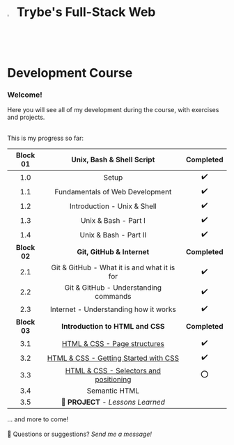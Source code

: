 <h1><img src="https://yt3.ggpht.com/a/AATXAJwv6J1DhKJtvmWwLg4NCBlef2r9VhiYfVwQPvNd=s900-c-k-c0xffffffff-no-rj-mo" width=3%> Trybe's Full-Stack Web Development Course</h3> 

### Welcome!
Here you will see all of my development during the course, with exercises and projects. <br><br>

This is my progress so far:

| Block 01     | Unix, Bash & Shell Script                     | Completed        |
|:------------:|:---------------------------------------------:|:----------------:|
| 1.0          | Setup                                         |:heavy_check_mark:|
| 1.1          | Fundamentals of Web Development               |:heavy_check_mark:|
| 1.2          | Introduction - Unix & Shell                   |:heavy_check_mark:|
| 1.3          | Unix & Bash - Part I                          |:heavy_check_mark:|
| 1.4          | Unix & Bash - Part II                         |:heavy_check_mark:|
| **Block 02** | **Git, GitHub & Internet**                    | **Completed**    |
| 2.1          | Git & GitHub - What it is and what it is for  |:heavy_check_mark:|
| 2.2          | Git & GitHub - Understanding commands         |:heavy_check_mark:|
| 2.3          | Internet - Understanding how it works         |:heavy_check_mark:|
| **Block 03** | **Introduction to HTML and CSS**              | **Completed**    |
| 3.1          | [HTML & CSS - Page structures][3.1]           |:heavy_check_mark:|
| 3.2          | [HTML & CSS - Getting Started with CSS][3.2]  |:heavy_check_mark:|
| 3.3          | [HTML & CSS - Selectors and positioning][3.3] |:o:               |
| 3.4          | Semantic HTML                                 |                  |
| 3.5          | :notebook: **PROJECT** - _Lessons Learned_    |                  |

... and more to come!
<br><br>
:thought_balloon: Questions or suggestions? _Send me a message!_




[3.1]: https://github.com/GGaldino95/trybe-course/tree/master/exercises/bloco_3/dia_1
[3.2]: https://github.com/GGaldino95/trybe-course/tree/master/exercises/bloco_3/dia_2
[3.3]: https://github.com/GGaldino95/trybe-course/tree/master/exercises/bloco_3/dia_3
